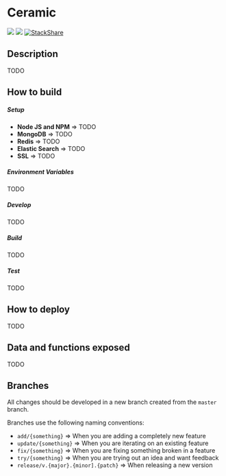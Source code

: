 # Ceramic
![](https://travis-ci.org/Axodoss/Ceramic.svg)
![](https://david-dm.org/Axodoss/Ceramic.svg)
[![StackShare](http://img.shields.io/badge/tech-stack-0690fa.svg?style=flat)](http://stackshare.io/Axodoss/ceramic)

## Description
TODO

## How to build
##### Setup
* **Node JS and NPM** => TODO
* **MongoDB** => TODO
* **Redis** => TODO
* **Elastic Search** => TODO
* **SSL** => TODO

##### Environment Variables
TODO

##### Develop
TODO

##### Build
TODO

##### Test
TODO

## How to deploy
TODO

## Data and functions exposed
TODO

## Branches
All changes should be developed in a new branch created from the `master` branch.

Branches use the following naming conventions:
* `add/{something}` => When you are adding a completely new feature
* `update/{something}` => When you are iterating on an existing feature
* `fix/{something}` => When you are fixing something broken in a feature
* `try/{something}` => When you are trying out an idea and want feedback
* `release/v.{major}.{minor].{patch}` => When releasing a new version
